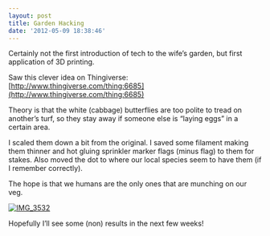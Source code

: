 ```yaml
---
layout: post
title: Garden Hacking
date: '2012-05-09 18:38:46'
---
```



Certainly not the first introduction of tech to the wife’s garden, but first application of 3D printing.

Saw this clever idea on Thingiverse: [http://www.thingiverse.com/thing:6685](http://www.thingiverse.com/thing:6685)

Theory is that the white (cabbage) butterflies are too polite to tread on another’s turf, so they stay away if someone else is “laying eggs” in a certain area.

I scaled them down a bit from the original. I saved some filament making them thinner and hot gluing sprinkler marker flags (minus flag) to them for stakes. Also moved the dot to where our local species seem to have them (if I remember correctly).

The hope is that we humans are the only ones that are munching on our veg.

[![IMG_3532](https://i2.wp.com/res.cloudinary.com/thecase/image/upload/h_300,w_224/v1514683058/IMG_3532_vhngyg.jpg?resize=224%2C300)](https://i0.wp.com/res.cloudinary.com/thecase/image/upload/v1514683058/IMG_3532_vhngyg.jpg)

Hopefully I’ll see some (non) results in the next few weeks!


